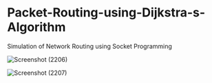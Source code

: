 # Packet-Routing-using-Dijkstra-s-Algorithm

Simulation of Network Routing using Socket Programming

![Screenshot (2206)](https://github.com/Sun-0321/Packet-Routing-using-Dijkstra-s-Algorithm/assets/76857995/315a04ab-3870-43fa-8cd1-fe1f36a8562b)



![Screenshot (2207)](https://github.com/Sun-0321/Packet-Routing-using-Dijkstra-s-Algorithm/assets/76857995/e9e00776-8363-4be3-be1e-28aed60127e2)
